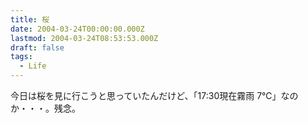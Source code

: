 ```yaml
---
title: 桜
date: 2004-03-24T00:00:00.000Z
lastmod: 2004-03-24T08:53:53.000Z
draft: false
tags:
  - Life
---
```


今日は桜を見に行こうと思っていたんだけど、「17:30現在霧雨 7℃」なのか・・・。残念。
